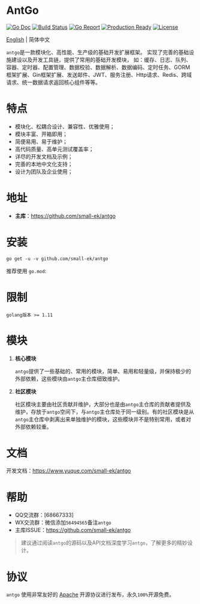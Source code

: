 # AntGo
[![Go Doc](https://godoc.org/github.com/small-ek/antgo?status.svg)](https://www.yuque.com/small-ek/antgo)
[![Build Status](https://goreportcard.com/badge/github.com/small-ek/antgo)](https://goreportcard.com/report/github.com/small-ek/antgo)
[![Go Report](https://goreportcard.com/badge/github.com/gogf/gf?v=1)](https://goreportcard.com/report/github.com/small-ek/ginp)
[![Production Ready](https://img.shields.io/badge/production-ready-blue.svg)](https://github.com/small-ek/ginp)
[![License](https://img.shields.io/github/license/small-ek/antgo.svg?style=flat)](https://github.com/small-ek/antgo)

[English](README.md) | 简体中文

`antgo`是一款模块化、高性能、生产级的基础开发扩展框架。
实现了完善的基础设施建设以及开发工具链，提供了常用的基础开发模块，
如：缓存、日志、队列、容器、定时器、配置管理、数据校验、数据解析、数据编码、定时任务、GORM框架扩展、Gin框架扩展、发送邮件、JWT、服务注册、Http请求、Redis、跨域请求、统一数据请求返回核心组件等等。


# 特点
* 模块化、松耦合设计、兼容性、优雅使用；
* 模块丰富、开箱即用；
* 简便易用、易于维护；
* 高代码质量、高单元测试覆盖率；
* 详尽的开发文档及示例；
* 完善的本地中文化支持；
* 设计为团队及企业使用；

# 地址
- **主库**：https://github.com/small-ek/antgo

# 安装
```html
go get -u -v github.com/small-ek/antgo
```
推荐使用 `go.mod`:

# 限制
```shell
golang版本 >= 1.11
```
# 模块

1. **核心模块**

    `antgo`提供了一些基础的、常用的模块，简单、易用和轻量级，并保持极少的外部依赖，这些模块由`antgo`主仓库细致维护。

1. **社区模块**

    社区模块主要由社区贡献并维护，大部分也是由`antgo`主仓库的贡献者提供及维护，存放于`antgo`空间下，与`antgo`主仓库处于同一级别。有的社区模块是从`antgo`主仓库中剥离出来单独维护的模块，这些模块并不是特别常用，或者对外部依赖较重。



# 文档

开发文档：https://www.yuque.com/small-ek/antgo

# 帮助
- QQ交流群：[68667333]
- WX交流群：微信添加`56494565`备注`antgo`
- 主库ISSUE：https://github.com/small-ek/antgo

> 建议通过阅读`antgo`的源码以及API文档深度学习`antgo`，了解更多的精妙设计。

# 协议

`antgo` 使用非常友好的 [Apache](LICENSE) 开源协议进行发布，永久`100%`开源免费。
